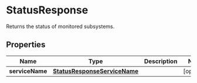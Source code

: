 

# StatusResponse

Returns the status of monitored subsystems.

## Properties

| Name | Type | Description | Notes |
|------------ | ------------- | ------------- | -------------|
|**serviceName** | [**StatusResponseServiceName**](StatusResponseServiceName.md) |  |  [optional] |



